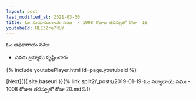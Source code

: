 ```yaml
---
layout: post
last_modified_at: 2021-03-30
title: ఓం సుయామునాయ నమః  - 1008 రోజుల తపస్సులో రోజు  19
youtubeId: HLE3Zre7NUY
---
```

 
 
 ఓం ఆధికారాయ నమః  
 
 -  ఎవరు బ్రహ్మను సృష్టించారు 
 
  
 
  
 
 
 
 
 
 


{% include youtubePlayer.html id=page.youtubeId %}
 
[Next]({{ site.baseurl }}{% link  split2/_posts/2019-01-19-ఓం సర్వాదాయె నమః  - 1008 రోజుల తపస్సులో రోజు  20.md%})
 

